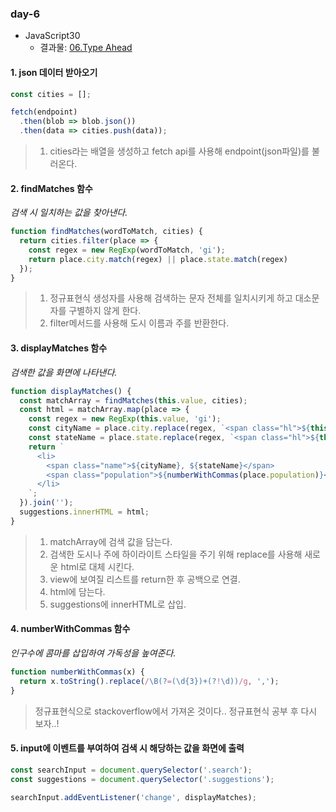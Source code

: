 ### day-6

* JavaScript30
  * 결과물: [06.Type Ahead](https://jjh106.github.io/saturdayJS/day-5/06-TypeAhead/index.html)

#### 1. json 데이터 받아오기

```javascript
const cities = [];

fetch(endpoint)
  .then(blob => blob.json())
  .then(data => cities.push(data));
```

> 1. cities라는 배열을 생성하고 fetch api를 사용해 endpoint(json파일)를 불러온다.

#### 2. findMatches 함수

*검색 시 일치하는 값을 찾아낸다.*

```javascript
function findMatches(wordToMatch, cities) {
  return cities.filter(place => {
    const regex = new RegExp(wordToMatch, 'gi');
    return place.city.match(regex) || place.state.match(regex)
  });
}
```

> 1. 정규표현식 생성자를 사용해 검색하는 문자 전체를 일치시키게 하고 대소문자를 구별하지 않게 한다.
> 2. filter메서드를 사용해 도시 이름과 주를 반환한다.

#### 3. displayMatches 함수

*검색한 값을 화면에 나타낸다.*

```javascript
function displayMatches() {
  const matchArray = findMatches(this.value, cities);
  const html = matchArray.map(place => {
    const regex = new RegExp(this.value, 'gi');
    const cityName = place.city.replace(regex, `<span class="hl">${this.value}</span>`);
    const stateName = place.state.replace(regex, `<span class="hl">${this.value}</span>`);
    return `
      <li>
        <span class="name">${cityName}, ${stateName}</span>
        <span class="population">${numberWithCommas(place.population)}</span>
      </li>
    `;
  }).join('');
  suggestions.innerHTML = html;
}
```

> 1. matchArray에 검색 값을 담는다.
> 2. 검색한 도시나 주에 하이라이트 스타일을 주기 위해 replace를 사용해 새로운 html로 대체 시킨다.
> 3.  view에 보여질 리스트를 return한 후 공백으로 연결.
> 4. html에 담는다.
> 5. suggestions에 innerHTML로 삽입.

#### 4. numberWithCommas 함수

*인구수에 콤마를 삽입하여 가독성을 높여준다.*

```javascript
function numberWithCommas(x) {
  return x.toString().replace(/\B(?=(\d{3})+(?!\d))/g, ',');
}
```

> 정규표현식으로 stackoverflow에서 가져온 것이다.. 정규표현식 공부 후 다시 보자..!

#### 5. input에 이벤트를 부여하여 검색 시 해당하는 값을 화면에 출력

```javascript
const searchInput = document.querySelector('.search');
const suggestions = document.querySelector('.suggestions');

searchInput.addEventListener('change', displayMatches);
```

